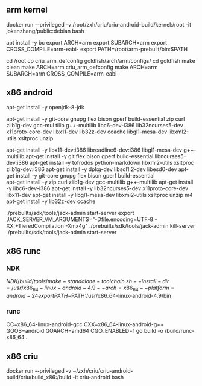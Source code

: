 
## arm kernel

docker run --privileged -v /root/zxh/criu/criu-android-build/kernel:/root  -it jokenzhang/public:debian bash

apt install -y bc
export ARCH=arm
export SUBARCH=arm
export CROSS_COMPILE=arm-eabi-
export PATH=/root/arm-prebuilt/bin:$PATH

cd /root
cp criu_arm_defconfig goldfish/arch/arm/configs/
cd goldfish
make clean
make ARCH=arm  criu_arm_defconfig
make ARCH=arm SUBARCH=arm  CROSS_COMPILE=arm-eabi-

## x86 android


apt-get install -y openjdk-8-jdk

apt-get install -y  git-core gnupg flex bison gperf build-essential zip curl zlib1g-dev gcc-mul tilib g++-multilib libc6-dev-i386 lib32ncurses5-dev x11proto-core-dev libx11-dev lib32z-dev ccache libgl1-mesa-dev libxml2-utils xsltproc unzip

apt-get install -y libx11-dev:i386 libreadline6-dev:i386 libgl1-mesa-dev g++-multilib 
apt-get install -y git flex bison gperf build-essential libncurses5-dev:i386 
apt-get install -y tofrodos python-markdown libxml2-utils xsltproc zlib1g-dev:i386 
apt-get install -y dpkg-dev libsdl1.2-dev libesd0-dev
apt-get install -y git-core gnupg flex bison gperf build-essential  
apt-get install -y zip curl zlib1g-dev gcc-multilib g++-multilib 
apt-get install -y libc6-dev-i386 
apt-get install -y lib32ncurses5-dev x11proto-core-dev libx11-dev 
apt-get install -y libgl1-mesa-dev libxml2-utils xsltproc unzip m4
apt-get install -y lib32z-dev ccache

./prebuilts/sdk/tools/jack-admin start-server
export JACK_SERVER_VM_ARGUMENTS="-Dfile.encoding=UTF-8 -XX:+TieredCompilation -Xmx4g"
./prebuilts/sdk/tools/jack-admin kill-server
./prebuilts/sdk/tools/jack-admin start-server


## x86 runc

### NDK

$NDK/build/tools/make-standalone-toolchain.sh --install-dir=/usr/x86_64-linux-android-4.9  --arch=x86_64 --platform=android-24
export PATH=$PATH:/usr/x86_64-linux-android-4.9/bin

### runc

CC=x86_64-linux-android-gcc  CXX=x86_64-linux-android-g++  GOOS=android GOARCH=amd64 CGO_ENABLED=1  go build   -o /build/runc-x86_64 .

## x86 criu

docker run --privileged -v ~/zxh/criu/criu-android-build/criu/build_x86:/build -it criu-android bash


